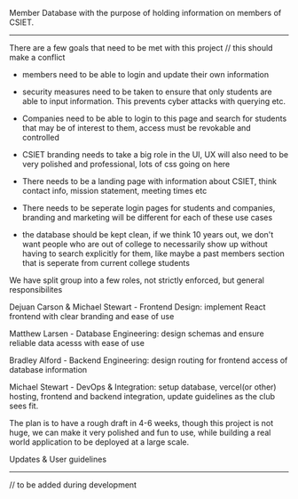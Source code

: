  Member Database with the purpose of holding information on members of CSIET. 


 --------------------------------------------------------------------------------------------------------------------------------------------------------------------------------------------------------------------------------------------------------------------------------


 There are a few goals that need to be met with this project
 // this should make a conflict 


 - members need to be able to login and update their own information


 - security measures need to be taken to ensure that only students are able to input information. This prevents cyber attacks with querying etc.


 - Companies need to be able to login to this page and search for students that may be of interest to them, access must be revokable and controlled


 - CSIET branding needs to take a big role in the UI, UX will also need to be very polished and professional, lots of css going on here


 - There needs to be a landing page with information about CSIET, think contact info, mission statement, meeting times etc


 - There needs to be seperate login pages for students and companies, branding and marketing will be different for each of these use cases


 - the database should be kept clean, if we think 10 years out, we don't want people who are out of college to necessarily show up without having to search explicitly for them, like maybe a past members section that is seperate from current college students





We have split group into a few roles, not strictly enforced, but general responsibilites





Dejuan Carson & Michael Stewart - Frontend Design: implement React frontend with clear branding and ease of use


Matthew Larsen - Database Engineering: design schemas and ensure reliable data acesss with ease of use 


Bradley Alford - Backend Engineering: design routing for frontend access of database information


Michael Stewart - DevOps & Integration: setup database, vercel(or other) hosting, frontend and backend integration, update guidelines as the club sees fit. 


The plan is to have a rough draft in 4-6 weeks, though this project is not huge, we can make it very polished and fun to use, while building a real world application to be deployed at a large scale. 





Updates & User guidelines 


-------------------------------------------------------------------------------------------------------------------------------------------------------------------------------------------------------------------------------------------------------------------------------


// to be added during development
